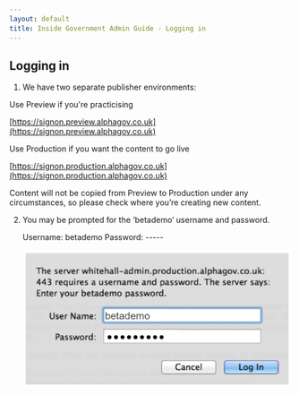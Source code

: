 ```yaml
---
layout: default
title: Inside Government Admin Guide - Logging in
---
```


## Logging in

1. We have two separate publisher environments:

Use Preview if you're practicising
	
[https://signon.preview.alphagov.co.uk](https://signon.preview.alphagov.co.uk)

Use Production if you want the content to go live

[https://signon.production.alphagov.co.uk](https://signon.production.alphagov.co.uk)

Content will not be copied from Preview to Production under any circumstances, so please check where you’re creating new content.


2. You may be prompted for the ‘betademo’ username and password.

   Username: betademo
   Password: -----

   ![Get an account 5](get-an-account-5.png)
